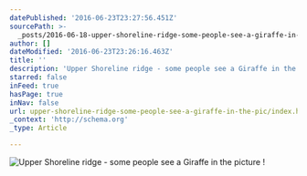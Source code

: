 ```yaml
---
datePublished: '2016-06-23T23:27:56.451Z'
sourcePath: >-
  _posts/2016-06-18-upper-shoreline-ridge-some-people-see-a-giraffe-in-the-pic.md
author: []
dateModified: '2016-06-23T23:26:16.463Z'
title: ''
description: 'Upper Shoreline ridge - some people see a Giraffe in the picture ! '
starred: false
inFeed: true
hasPage: true
inNav: false
url: upper-shoreline-ridge-some-people-see-a-giraffe-in-the-pic/index.html
_context: 'http://schema.org'
_type: Article

---
```

![Upper Shoreline ridge - some people see a Giraffe in the picture ! ](https://the-grid-user-content.s3-us-west-2.amazonaws.com/7321de10-1f23-415d-9b80-29524915476d.jpg)